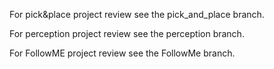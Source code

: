 For pick&place project review see the pick_and_place branch.

For perception project review see the perception branch.

For FollowME project review see the FollowMe branch.
